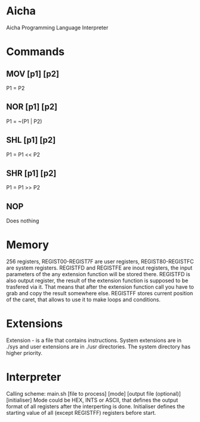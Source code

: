 # Aicha
Aicha Programming Language Interpreter

# Commands

## MOV [p1] [p2]
P1 = P2

## NOR [p1] [p2]
P1 = ~(P1 | P2)

## SHL [p1] [p2]
P1 = P1 << P2

## SHR [p1] [p2]
P1 = P1 >> P2

## NOP
Does nothing

# Memory
256 registers, REGIST00-REGIST7F are user registers, REGIST80-REGISTFC are system registers. REGISTFD and REGISTFE are inout registers, the input parameters of the any extension function will be stored there. REGISTFD is also output register, the result of the extension function is supposed to be trasfered via it. That means that after the extension function call you have to grab and copy the result somewhere else. REGISTFF stores current position of the caret, that allows to use it to make loops and conditions.

# Extensions
Extension - is a file that contains instructions. System extensions are in ./sys and user extensions are in ./usr directories. The system directory has higher priority.

# Interpreter
Calling scheme: main.sh [file to process] [mode] [output file (optional)] [initialiser]
Mode could be HEX, INTS or ASCII, that defines the output format of all registers after the interperting is done. Initialiser defines the starting value of all (except REGISTFF) registers before start.
